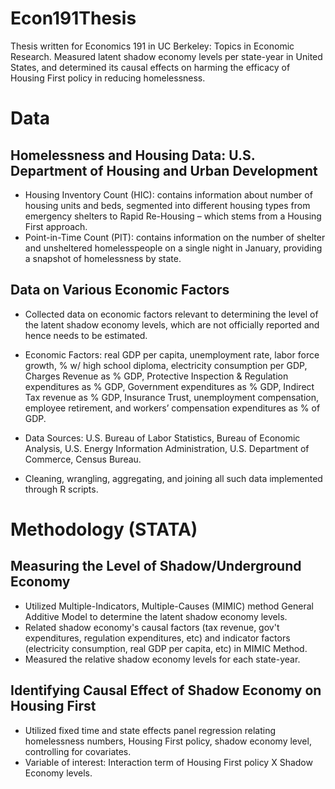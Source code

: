 # Econ191Thesis
Thesis written for Economics 191 in UC Berkeley: Topics in Economic Research. Measured latent shadow economy levels per state-year in United States, and determined its causal effects on harming the efficacy of Housing First policy in reducing homelessness.


# Data 
## Homelessness and Housing Data: U.S. Department of Housing and Urban Development
- Housing Inventory Count (HIC): contains information about number of housing units and beds, segmented into different housing types from emergency shelters to Rapid Re-Housing – which stems from a Housing First approach.
- Point-in-Time Count (PIT): contains information on the number of shelter and unsheltered homelesspeople on a single night in January,  providing a snapshot of homelessness by state.

## Data on Various Economic Factors
- Collected data on economic factors relevant to determining the level of the latent shadow economy levels, which are not officially reported and hence needs to be estimated.
- Economic Factors: real GDP per capita, unemployment rate, labor force growth, % w/ high school diploma, electricity consumption per GDP, Charges Revenue as % GDP, Protective Inspection & Regulation expenditures as % GDP, Government expenditures as % GDP, Indirect Tax revenue as % GDP, Insurance Trust, unemployment compensation, employee retirement, and workers’ compensation expenditures as % of GDP.
- Data Sources: U.S. Bureau of Labor Statistics, Bureau of Economic Analysis, U.S. Energy Information Administration, U.S. Department of Commerce, Census Bureau.

- Cleaning, wrangling, aggregating, and joining all such data implemented through R scripts. 


# Methodology (STATA)
## Measuring the Level of Shadow/Underground Economy
- Utilized Multiple-Indicators, Multiple-Causes (MIMIC) method General Additive Model to determine the latent shadow economy levels.
- Related shadow economy's causal factors (tax revenue, gov't expenditures, regulation expenditures, etc) and indicator factors (electricity consumption, real GDP per capita, etc) in MIMIC Method.
- Measured the relative shadow economy levels for each state-year.

## Identifying Causal Effect of Shadow Economy on Housing First
- Utilized fixed time and state effects panel regression relating homelessness numbers, Housing First policy, shadow economy level, controlling for covariates.
- Variable of interest: Interaction term of Housing First policy X Shadow Economy levels.
